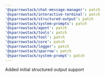 ```yaml
---
'@sparrowstack/chat-message-manager': patch
'@sparrowstack/interactive-terminal': patch
'@sparrowstack/structured-output': patch
'@sparrowstack/system-prompts': patch
'@sparrowstack/agent': patch
'@sparrowstack/tools': patch
'@sparrowstack/tool': patch
'@sparrowstack/core': patch
'@sparrowstack/logger': patch
'@sparrowstack/sparrow': patch
'@sparrowstack/system-prompt': patch
---
```


Added initial structured output support
